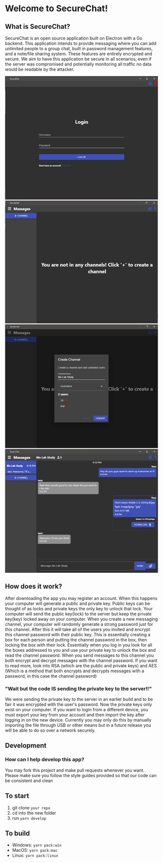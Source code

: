 # Welcome to SecureChat!

## What is SecureChat?

SecureChat is an open source application built on Electron with a Go backend. This application intends to provide messaging where you can add unlimited people to a group chat, built in password management features, and a note/file sharing system. These features are entirely encrypted and secure. We aim to have this application be secure in all scenarios, even if the server was compromised and potentially monitoring all traffic no data would be readable by the attacker.

![Exmaple1](https://github.com/Mastermind-Group/SecureChat/blob/master/pic1.png)
![Exmaple2](https://github.com/Mastermind-Group/SecureChat/blob/master/pic2.png)
![Exmaple3](https://github.com/Mastermind-Group/SecureChat/blob/master/pic3.png)
![Exmaple4](https://github.com/Mastermind-Group/SecureChat/blob/master/pic4.png)

## How does it work?

After downloading the app you may register an account. When this happens your computer will generate a public and private key. Public keys can be thought of as locks and private keys the only key to unlock that lock. Your computer will send the public key(lock) to the server but keep the private key(key) locked away on your computer. When you create a new messaging channel, your computer will randomly generate a strong password just for this channel. After this it will take all of the users you invited and encrypt this channel password with their public key. This is essentially creating a box for each person and putting the channel password in the box, then locking the box with their lock. Essentially when you log in you look for all the boxes addressed to you and use your private key to unlock the box and read the channel password. When you send messages to this channel you both encrypt and decrypt messages with the channel password. If you want to read more, look into RSA (which are the public and private keys) and AES (Which is a method that both encrypts and decrypts messages with a password, in this case the channel password)

### "Wait but the code IS sending the private key to the server!!"

We were sending the private key to the server in an earlier build and to be fair it was encrypted with the user's password. Now the private keys only exist on your computer. If you want to login from a different device, you must export your key from your account and then import the key after logging in on the new device. Currently you may only do this by manually importing the file through USB or other means but in a future release you will be able to do so over a network securely.

## Development

### How can I help develop this app?

You may fork this project and make pull requests whenever you want. Please make sure you follow the style guides provided so that our code can be consistent and clean

## To start

1. git clone `your repo`
2. cd into the new folder
3. run `yarn develop`

## To build

* Windows: `yarn pack:win`
* MacOS:   `yarn pack:mac`
* Linux:   `yarn pack:linux`
